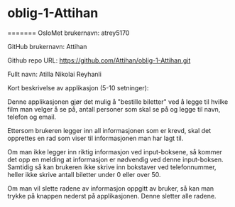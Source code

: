 # oblig-1-Attihan
=======
OsloMet brukernavn: atrey5170

GitHub brukernavn: Attihan

Github repo URL: https://github.com/Attihan/oblig-1-Attihan.git

Fullt navn: Atilla Nikolai Reyhanli

Kort beskrivelse av applikasjon (5-10 setninger):

Denne applikasjonen gjør det mulig å "bestille biletter"
ved å legge til hvilke film man velger å se på,
antall personer som skal se på og legge til navn, telefon og email.

Ettersom brukeren legger inn all informasjonen som er krevd,
skal det opprettes en rad som viser til informasjonen man har lagt til.

Om man ikke legger inn riktig informasjon ved input-boksene, så kommer det
opp en melding at informasjon er nødvendig ved denne input-boksen.
Samtidig så kan brukeren ikke skrive inn bokstaver ved telefonnummer,
heller ikke skrive antall biletter under 0 eller over 50.

Om man vil slette radene av informasjon oppgitt av bruker, så kan man trykke på knappen
nederst på applikasjonen. Denne sletter alle radene.